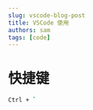 ```yaml
---
slug: vscode-blog-post
title: VSCode 使用
authors: sam
tags: [code]
---
```


# 快捷键

```sh
Ctrl + `
```